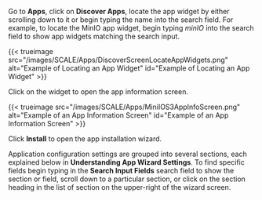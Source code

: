 &NewLine;

Go to **Apps**, click on **Discover Apps**, locate the app widget by either scrolling down to it or begin typing the name into the search field.
For example, to locate the MinIO app widget, begin typing *minIO* into the search field to show app widgets matching the search input.

{{< trueimage src="/images/SCALE/Apps/DiscoverScreenLocateAppWidgets.png" alt="Example of Locating an App Widget" id="Example of Locating an App Widget" >}}

Click on the widget to open the app information screen.

{{< trueimage src="/images/SCALE/Apps/MiniIOS3AppInfoScreen.png" alt="Example of an App Information Screen" id="Example of an App Information Screen" >}}

Click **Install** to open the app installation wizard.

Application configuration settings are grouped into several sections, each explained below in **Understanding App Wizard Settings**.
To find specific fields begin typing in the **Search Input Fields** search field to show the section or field, scroll down to a particular section, or click on the section heading in the list of section on the upper-right of the wizard screen.